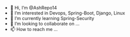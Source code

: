 - 👋 Hi, I’m @AshRepo14
- 👀 I’m interested in Devops, Spring-Boot, Django, Linux
- 🌱 I’m currently learning Spring-Security
- 💞️ I’m looking to collaborate on ...
- 📫 How to reach me ...

<!---
AshRepo14/AshRepo14 is a ✨ special ✨ repository because its `README.md` (this file) appears on your GitHub profile.
You can click the Preview link to take a look at your changes.
--->

